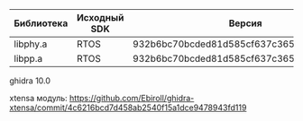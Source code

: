 Библиотека | Исходный SDK | Версия   |  SHA256
-----------|--------------|----------|----------
libphy.a   | RTOS         | 932b6bc70bcded81d585cf637c365d9419e24098 | 270b049e5d06a8382af46893107069156f44af8a762aa8b1930f09bbef627e18
libpp.a    | RTOS         | 932b6bc70bcded81d585cf637c365d9419e24098 | 9d246145772b5812cdebb64e43cbc34ab966c8137444829cb909e92368ff75c7


ghidra 10.0

xtensa модуль: https://github.com/Ebiroll/ghidra-xtensa/commit/4c6216bcd7d458ab2540f15a1dce9478943fd119


